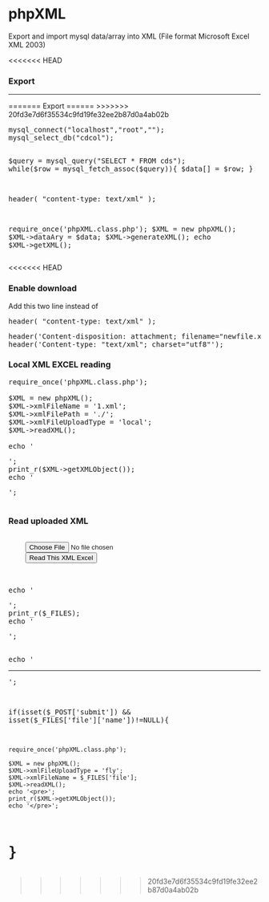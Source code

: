 phpXML
======

Export and import mysql data/array into XML (File format Microsoft Excel XML 2003)


<<<<<<< HEAD
<h3>Export</h3>
<hr>
=======
Export
======
>>>>>>> 20fd3e7d6f35534c9fd19fe32ee2b87d0a4ab02b
<pre>
mysql_connect("localhost","root","");
mysql_select_db("cdcol");

$query = mysql_query("SELECT * FROM cds");
while($row = mysql_fetch_assoc($query)){
	$data[] = $row;
}

header( "content-type: text/xml" );

require_once('phpXML.class.php');
$XML = new phpXML();
$XML->dataAry = $data;
$XML->generateXML();
echo $XML->getXML();
</pre>
<<<<<<< HEAD

<h3>Enable download</h3>

<p>Add this two line instead of <pre>header( "content-type: text/xml" );</pre></p>

<pre>
header('Content-disposition: attachment; filename="newfile.xml"');
header('Content-type: "text/xml"; charset="utf8"');
</pre>


<h3>Local XML EXCEL reading</h3>

<pre>
require_once('phpXML.class.php');

$XML = new phpXML();
$XML->xmlFileName = '1.xml';
$XML->xmlFilePath = './';
$XML->xmlFileUploadType = 'local';
$XML->readXML();

echo '<pre>';
print_r($XML->getXMLObject());
echo '</pre>';
</pre>


<h3>Read uploaded XML</h3>

<pre>
<form action="" method="post" enctype="multipart/form-data">
	<input type="file" name="file" />
    <button type="submit" name="submit">Read This XML Excel</button>
</form>

echo '<pre>';
print_r($_FILES);
echo '</pre>';

echo '<hr>';

if(isset($_POST['submit']) && isset($_FILES['file']['name'])!=NULL){
	
	require_once('phpXML.class.php');
	
	$XML = new phpXML();
	$XML->xmlFileUploadType = 'fly';
	$XML->xmlFileName = $_FILES['file'];
	$XML->readXML();
	echo '<pre>';
	print_r($XML->getXMLObject());
	echo '</pre>';
	
}
</pre>
=======
>>>>>>> 20fd3e7d6f35534c9fd19fe32ee2b87d0a4ab02b
